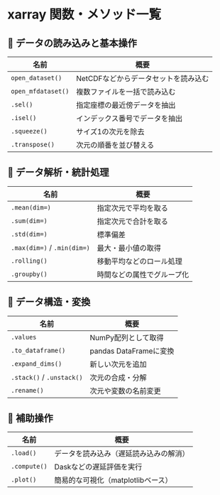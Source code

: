 # xarray 関数・メソッド一覧

## 🔹 データの読み込みと基本操作
| 名前 | 概要 |
|------|------|
| `open_dataset()` | NetCDFなどからデータセットを読み込む |
| `open_mfdataset()` | 複数ファイルを一括で読み込む |
| `.sel()` | 指定座標の最近傍データを抽出 |
| `.isel()` | インデックス番号でデータを抽出 |
| `.squeeze()` | サイズ1の次元を除去 |
| `.transpose()` | 次元の順番を並び替える |

## 🔹 データ解析・統計処理
| 名前 | 概要 |
|------|------|
| `.mean(dim=)` | 指定次元で平均を取る |
| `.sum(dim=)` | 指定次元で合計を取る |
| `.std(dim=)` | 標準偏差 |
| `.max(dim=)` / `.min(dim=)` | 最大・最小値の取得 |
| `.rolling()` | 移動平均などのロール処理 |
| `.groupby()` | 時間などの属性でグループ化 |

## 🔹 データ構造・変換
| 名前 | 概要 |
|------|------|
| `.values` | NumPy配列として取得 |
| `.to_dataframe()` | pandas DataFrameに変換 |
| `.expand_dims()` | 新しい次元を追加 |
| `.stack()` / `.unstack()` | 次元の合成・分解 |
| `.rename()` | 次元や変数の名前変更 |

## 🔹 補助操作
| 名前 | 概要 |
|------|------|
| `.load()` | データを読み込み（遅延読み込みの解消） |
| `.compute()` | Daskなどの遅延評価を実行 |
| `.plot()` | 簡易的な可視化（matplotlibベース） |
